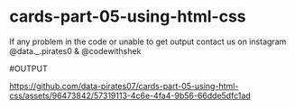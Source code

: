 # cards-part-05-using-html-css

If any problem in the code or unable to get output contact us on instagram @data._.pirates0 & @codewithshek

#OUTPUT

https://github.com/data-pirates07/cards-part-05-using-html-css/assets/96473842/57319113-4c6e-4fa4-9b56-66dde5dfc1ad
